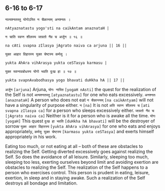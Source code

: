## 6-16 to 6-17


```shloka-sa
नात्यश्नतस्तु योगोऽस्ति न चैकान्तम् अनश्नतः ।
```
```shloka-sa-hk
nAtyaznatastu yogo'sti na caikAntam anaznataH |
```
```shloka-sa
न चाति स्वप्न शीलस्य जाग्रतो नैव च अर्जुन ॥ १६ ॥
```
```shloka-sa-hk
na cAti svapna zIlasya jAgrato naiva ca arjuna || 16 ||
```

```shloka-sa
युक्त आहार विहारस्य युक्त चेष्टस्य कर्मसु ।
```
```shloka-sa-hk
yukta AhAra vihArasya yukta ceSTasya karmasu |
```
```shloka-sa
युक्त स्वप्नावबोधस्य योगो भवति दुःख हा ॥ १७ ॥
```
```shloka-sa-hk
yukta svapnAvabodhasya yogo bhavati duHkha hA || 17 ||
```

`अर्जुन` `[arjuna]` Arjuna, `योगः नास्ति` `[yogaH nAsti]` the quest for the realization of the Self is not `अत्यश्नतस्तु` `[atyaznatastu]` for one who eats excessively. `अनश्नतः` `[anaznataH]` A person who does not eat `न चैकान्त्यम्` `[na caikAntyam]` will not have a singularity of purpose either. `न` `[na]` It is not `अति स्वप्न शीलस्य च` `[ati svapna zIlasya ca]` for a person who sleeps excessively either. `जाग्रतो नैव च` `[jAgrato naiva ca]` Neither is it for a person who is awake all the time.
`योगः` `[yogaH]` This quest `दुःख हा भवति` `[duHkha hA bhavati]` will be the destroyer of sorrow `युक्त आहार विहारस्य` `[yukta AhAra vihArasya]` for one who eats and enjoys appropriately, `कर्मसु युक्त चेष्टस्य` `[karmasu yukta ceSTasya]` and exerts himself appropriately in his work.

Eating too much, or not eating at all – both of these are obstacles to realizing the Self. Getting diverted excessively goes against realizing the Self. So does the avoidance of all leisure. Similarly, sleeping too much, sleeping too less, exerting ourselves beyond limit and avoiding exertion are obstacles to realizing the Self.
The realization of the Self happens to a person who exercises control. This person is prudent in eating, leisure, exertion, in sleep and in staying awake. Such a realization of the Self destroys all bondage and limitation.

